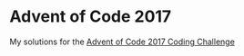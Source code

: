 # Advent of Code 2017
My solutions for the [Advent of Code 2017 Coding Challenge](https://adventofcode.com/2017)
